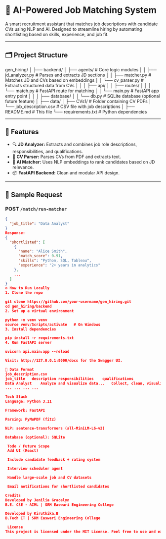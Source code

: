 # 🤖 AI-Powered Job Matching System

A smart recruitment assistant that matches job descriptions with candidate CVs using NLP and AI. Designed to streamline hiring by automating shortlisting based on skills, experience, and job fit.

---

## 🗂 Project Structure

gen_hiring/ │ ├── backend/ │ ├── agents/ # Core logic modules │ │ ├── jd_analyzer.py # Parses and extracts JD sections │ │ ├── matcher.py # Matches JD and CVs based on embeddings │ │ └── cv_parser.py # Extracts structured data from CVs │ │ │ ├── api/ │ │ ├── routes/ │ │ │ └── match.py # FastAPI route for matching │ │ └── main.py # FastAPI app entry point │ │ │ ├── database/ │ │ └── db.py # SQLite database (optional future feature) │ ├── data/ │ ├── CVs1/ # Folder containing CV PDFs │ └── job_description.csv # CSV file with job descriptions │ ├── README.md # This file └── requirements.txt # Python dependencies


---

## 🚀 Features

- 🔍 **JD Analyzer:** Extracts and combines job role descriptions, responsibilities, and qualifications.
- 📄 **CV Parser:** Parses CVs from PDF and extracts text.
- 🤝 **AI Matcher:** Uses NLP embeddings to rank candidates based on JD relevance.
- 📦 **FastAPI Backend:** Clean and modular API design.

---

## 🧪 Sample Request

### POST `/match/run-matcher`

```json
{
  "job_title": "Data Analyst"
}
Response:
{
  "shortlisted": [
    {
      "name": "Alice Smith",
      "match_score": 0.91,
      "skills": "Python, SQL, Tableau",
      "experience": "2+ years in analytics"
    },
    ...
  ]
}
⚙️ How to Run Locally
1. Clone the repo

git clone https://github.com/your-username/gen_hiring.git
cd gen_hiring/backend
2. Set up a virtual environment

python -m venv venv
source venv/Scripts/activate   # On Windows
3. Install dependencies

pip install -r requirements.txt
4. Run FastAPI server

uvicorn api.main:app --reload

Visit: http://127.0.0.1:8000/docs for the Swagger UI.

📄 Data Format
job_description.csv
job_title	description	responsibilities	qualifications
Data Analyst	Analyze and visualize data...	Collect, clean, visualize...	BSc in CS, 2+ yrs exp...
...	...	...	...

Tech Stack
Language: Python 3.11

Framework: FastAPI

Parsing: PyMuPDF (fitz)

NLP: sentence-transformers (all-MiniLM-L6-v2)

Database (optional): SQLite

 Todo / Future Scope
 Add UI (React)

 Include candidate feedback + rating system

 Interview scheduler agent

 Handle large-scale job and CV datasets

 Email notifications for shortlisted candidates

Credits
Developed by Jenilia Gracelyn
B.E. CSE - AIML | SRM Easwari Engineering College

Developed by Kiruthika.B
B.Tech IT | SRM Easwari Engineering College

 License
This project is licensed under the MIT License. Feel free to use and extend it!
